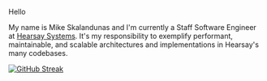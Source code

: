 Hello

My name is Mike Skalandunas and I'm currently a Staff Software Engineer at [Hearsay Systems](https://www.hearsaysystems.com/). It's my responsibility to exemplify performant, maintainable, and scalable architectures and implementations in Hearsay's many codebases. 

[![GitHub Streak](https://github-readme-streak-stats.herokuapp.com/?user=mskalandunas&theme=dark)](https://git.io/streak-stats)
